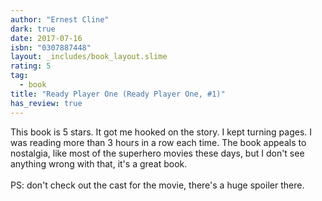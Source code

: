 ```yaml
---
author: "Ernest Cline"
dark: true
date: 2017-07-16
isbn: "0307887448"
layout: _includes/book_layout.slime
rating: 5
tag:
  - book
title: "Ready Player One (Ready Player One, #1)"
has_review: true
---
```


This book is 5 stars. It got me hooked on the story. I kept turning pages. I was reading more than 3 hours in a row each time. The book appeals to nostalgia, like most of the superhero movies these days, but I don't see anything wrong with that, it's a great book. <br/><br/>PS: don't check out the cast for the movie, there's a huge spoiler there.
